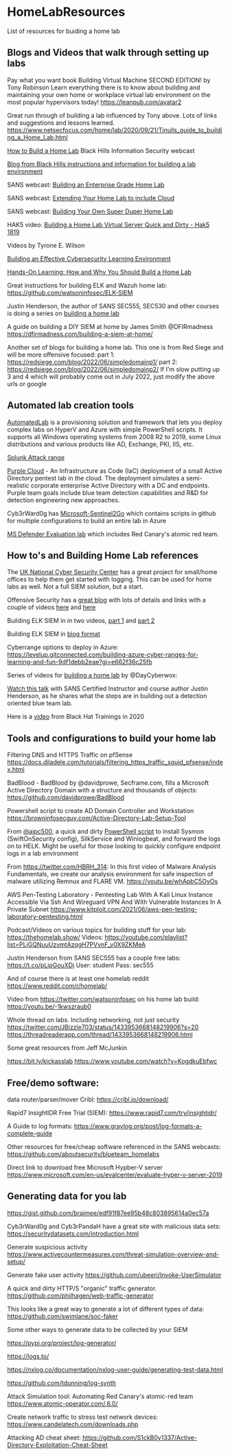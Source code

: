 # HomeLabResources
List of resources for buiding a home lab

## Blogs and Videos that walk through setting up labs
Pay what you want book
Building Virtual Machine SECOND EDITION! by Tony Robinson 
Learn everything there is to know about building and maintaining your own home or workplace virtual lab environment on the most popular hypervisors today!
https://leanpub.com/avatar2

Great run through of building a lab influenced by Tony above.  Lots of links and suggestions and lessons learned.
https://www.netsecfocus.com/home/lab/2020/09/21/Tjnulls_guide_to_building_a_Home_Lab.html

[How to Build a Home Lab](https://www.youtube.com/watch?v=_Ih_wjHafrM)
Black Hills Information Security webcast

[Blog from Black Hills instructions and information for building a lab environment](https://www.blackhillsinfosec.com/how-to-deploy-windows-optics-commands-downloads-instructions-and-screenshots/)

SANS webcast: [Building an Enterprise Grade Home Lab](https://youtu.be/jnotvkoUF9U)

SANS webcast: [Extending Your Home Lab to include Cloud](https://youtu.be/j69DRB4WGeY)

SANS webcast: [Building Your Own Super Duper Home Lab](https://youtu.be/uzqwoufhwyk)

HAK5 video: [Building a Home Lab Virtual Server Quick and Dirty - Hak5 1819](https://youtu.be/9SpQ1fRQAto)

Videos by Tyrone E. Wilson

[Building an Effective Cybersecurity Learning Environment](https://www.youtube.com/watch?v=ZYAgyZ7RZm8)

[Hands-On Learning: How and Why You Should Build a Home Lab](https://www.youtube.com/watch?v=CL2Ng191KQE)

Great instructions for building ELK and Wazuh home lab:  
https://github.com/watsoninfosec/ELK-SIEM

Justin Henderson, the author of SANS SEC555, SEC530 and other courses is doing a series on [building a home lab](https://youtube.com/playlist?list=PLIQlcXRut9IPF8cJSSf0-BsoFy_1SOGYQ)

A guide on building a DIY SIEM at home by James Smith @DFIRmadness
https://dfirmadness.com/building-a-siem-at-home/

Another set of blogs for building a home lab.  This one is from Red Siege and will be more offensive focused:
part 1:  https://redsiege.com/blog/2022/06/simpledomainp1/
part 2:  https://redsiege.com/blog/2022/06/simpledomainp2/
If I'm slow putting up 3 and 4 which will probably come out in July 2022, just modify the above urls or google

## Automated lab creation tools


[AutomatedLab](https://github.com/AutomatedLab/AutomatedLab)
is a provisioning solution and framework that lets you deploy complex labs on HyperV and Azure with simple PowerShell scripts. It supports all Windows operating systems from 2008 R2 to 2019, some Linux distributions and various products like AD, Exchange, PKI, IIS, etc. 

[Splunk Attack range](https://github.com/splunk/attack_range)

[Purple Cloud](https://github.com/iknowjason/PurpleCloud) - An Infrastructure as Code (IaC) deployment of a small Active Directory pentest lab in the cloud. The deployment simulates a semi-realistic corporate enterprise Active Directory with a DC and endpoints. Purple team goals include blue team detection capabilities and R&D for detection engineering new approaches. 

Cyb3rWard0g has [Microsoft-Sentinel2Go](https://github.com/OTRF/Microsoft-Sentinel2Go) which contains scripts in github for multiple configurations to build an entire lab in Azure

[MS Defender Evaluation lab](https://techcommunity.microsoft.com/t5/microsoft-defender-for-endpoint/evaluation-lab-expanded-os-support-amp-atomic-red-team/ba-p/2993927) which includes Red Canary's atomic red team.

## How to's and Building Home Lab references

The [UK National Cyber Security Center](https://github.com/ukncsc/lme) has a great project for small/home offices to help them get started with logging.  This can be used for home labs as well. Not a full SIEM solution, but a start.

Offensive Security has a [great blog](https://www.offensive-security.com/offsec/tjnulls-guide-to-building-a-home-lab/)  with lots of details and links with a couple of videos [here](https://youtu.be/X3TyFji-jEw) and [here](https://youtu.be/Ed1ujM3xWNg)

Building ELK SIEM in in two videos, [part 1](https://youtu.be/HI072Rkthoc) and [part 2](https://youtu.be/mIXf2k9BQ3k)

Building ELK SIEM in [blog format](https://www.hackingarticles.in/threat-hunting-log-monitoring-lab-setup-with-elk/)

Cyberrange options to deploy in Azure: https://levelup.gitconnected.com/building-azure-cyber-ranges-for-learning-and-fun-9df1debb2eae?gi=e662f36c25fb

Series of videos for [building a home lab](https://youtube.com/playlist?list=PLDqMNdDvMsRkmtiKcZwbhOz7MeLQE0r3G) by @DayCyberwox:

[Watch this talk](https://youtu.be/EtlI04dJWX4) with SANS Certified Instructor and course author Justin Henderson, as he shares what the steps are in building out a detection oriented blue team lab.

Here is a [video](https://www.youtube.com/watch?v=X3TyFji-jEw) from Black Hat Trainings in 2020

## Tools and configurations to build your home lab

Filtering DNS and HTTPS Traffic on pfSense
https://docs.diladele.com/tutorials/filtering_https_traffic_squid_pfsense/index.html

BadBlood - BadBlood by @davidprowe, Secframe.com, fills a Microsoft Active Directory Domain with a structure and thousands of objects:  
https://github.com/davidprowe/BadBlood

Powershell script to create AD Domain Controller and Workstation     
https://browninfosecguy.com/Active-Directory-Lab-Setup-Tool

From [@ajpc500](https://twitter.com/ajpc500), a quick and dirty [PowerShell script](https://gist.github.com/ajpc500/3a86ba1741d4868b69be5ce3a142d527) to install Sysmon (SwiftOnSecurity config), SilkService and Winlogbeat, and forward the logs on to HELK. Might be useful for those looking to quickly configure endpoint logs in a lab environment



















From https://twitter.com/HBRH_314:
In this first video of Malware Analysis Fundamentals, we create our analysis environment for safe inspection of malware utilizing Remnux and FLARE VM.
https://youtu.be/whApbC5OvOs

AWS Pen-Testing Laboratory - Pentesting Lab With A Kali Linux Instance Accessible Via Ssh And Wireguard VPN And With Vulnerable Instances In A Private Subnet 
https://www.kitploit.com/2021/06/aws-pen-testing-laboratory-pentesting.html

Podcast/Videos on various topics for building stuff for your lab:
https://thehomelab.show/
Videos: https://youtube.com/playlist?list=PLjGQNuuUzvmtAzqgH7PVvnF_v0X9ZKMeA

Justin Henderson from SANS SEC555 has a couple free labs:  https://t.co/pLipGouXDj
User: student Pass: sec555

And of course there is at least one homelab reddit
https://www.reddit.com/r/homelab/

Video from https://twitter.com/watsoninfosec on his home lab build:
https://youtu.be/-1kwszraub0



Whole thread on labs.  Including networking, not just security
https://twitter.com/JBizzle703/status/1433953668148219906?s=20
https://threadreaderapp.com/thread/1433953668148219906.html


Some great resources from Jeff McJunkin

https://bit.ly/kickasslab
https://www.youtube.com/watch?v=KogdkuEbfwc


## Free/demo software:

data router/parser/mover  Cribl:  https://cribl.io/download/

Rapid7 InsightIDR Free Trial (SIEM): https://www.rapid7.com/try/insightidr/

A Guide to log formats:
https://www.graylog.org/post/log-formats-a-complete-guide

Other resources for free/cheap software referenced in the SANS webcasts:   https://github.com/aboutsecurity/blueteam_homelabs

Direct link to download free Microsoft Hypber-V server    
https://www.microsoft.com/en-us/evalcenter/evaluate-hyper-v-server-2019

## Generating data for you lab

https://gist.github.com/braimee/edf91f87ee95b48c803895614a0ec57a

Cyb3rWard0g and Cyb3rPandaH have a great site with malicious data sets:
    https://securitydatasets.com/introduction.html
    
Generate suspicious activity
https://www.activecountermeasures.com/threat-simulation-overview-and-setup/

Generate fake user activity
https://github.com/ubeeri/Invoke-UserSimulator

A quick and dirty HTTP/S "organic" traffic generator.    https://github.com/philhagen/web-traffic-generator

This looks like a great way to generate a lot of different types of data:
https://github.com/swimlane/soc-faker

Some other ways to generate data to be collected by your SIEM

https://pypi.org/project/log-generator/

https://logs.to/

https://nxlog.co/documentation/nxlog-user-guide/generating-test-data.html

https://github.com/tdunning/log-synth


Attack Simulation tool:  Automating Red Canary's atomic-red team   https://www.atomic-operator.com/.6.0/

Create network traffic to stress test network devices:  https://www.candelatech.com/downloads.php

Attacking AD cheat sheet:  https://github.com/S1ckB0y1337/Active-Directory-Exploitation-Cheat-Sheet

